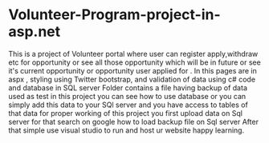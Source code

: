 # Volunteer-Program-project-in-asp.net
This is a project of Volunteer portal where user can register apply,withdraw etc for opportunity or see all those opportunity which 
will be in future or see it's current opportunity or opportunity user applied for .
In this pages are in aspx , styling using Twitter bootstrap, and validation of data using c# code and database in SQL server
Folder contains a file having backup of data used as test in this project you can see how to use database or you can simply add
this data to your SQl server and you have access to tables of that data
for proper working of this project you first upload data on Sql server for that search on google how to load backup file 
on Sql server 
After that simple use visual studio to run and host ur website 
happy learning.
